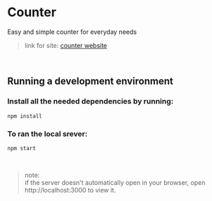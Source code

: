 # Counter
Easy and simple counter for everyday needs
> link for site: [counter website](https://counter-4u.web.app/)
<br/>

## Running a development environment
### Install all the needed dependencies by running:
```
npm install
```

### To ran the local srever:
```
npm start
```
<br/>

> note:<br/>if the server doesn't automatically open in your browser, open http://localhost:3000 to view it.
